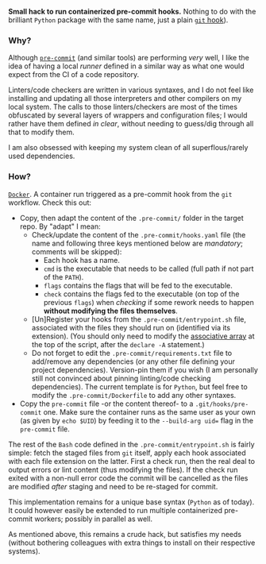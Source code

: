 **Small hack to run containerized pre-commit hooks.** Nothing to do with the brilliant
`Python` package with the same name, just a plain
[`git` hook](https://git-scm.com/docs/githooks)).

### Why?

Although [`pre-commit`](https://pre-commit.com/) (and similar tools) are performing
*very* well, I like the idea of having a local *runner* defined in a similar way as what
one would expect from the CI of a code repository. 

Linters/code checkers are written in various syntaxes, and I do not feel like installing
and updating all those interpreters and other compilers on my local system. The calls to
those linters/checkers are most of the times obfuscated by several layers of wrappers
and configuration files; I would rather have them defined *in clear*, without needing to
guess/dig through all that to modify them.

I am also obsessed with keeping my system clean of all superflous/rarely used
dependencies.

### How?

[`Docker`](https://www.docker.com/). A container run triggered as a pre-commit hook from
the `git` workflow. Check this out:

* Copy, then adapt the content of the `.pre-commit/` folder in the target repo. By
  "adapt" I mean:
  * Check/update the content of the `.pre-commit/hooks.yaml` file (the name and
    following three keys mentioned below are *mandatory*; comments will be skipped):
    * Each hook has a name.
    * `cmd` is the executable that needs to be called (full path if not part of the
      `PATH`).
    * `flags` contains the flags that will be fed to the executable.
    * `check` contains the flags fed to the executable (on top of the previous `flags`)
      when *checking* if some rework needs to happen **without modifying the files
      themselves**.
  * [Un]Register your hooks from the `.pre-commit/entrypoint.sh` file, associated with
    the files they should run on (identified via its extension). (You should only need
    to modify the
    [associative array](https://github.com/carnarez/pre-commit/blob/master/.pre-commit/entrypoint.sh#L5)
    at the top of the script, after the `declare -A` statement.)
  * Do not forget to edit the `.pre-commit/requirements.txt` file to add/remove any
    dependencies (or any other file defining your project dependencies). Version-pin
    them if you wish (I am personally still not convinced about pinning linting/code
    checking dependencies). The current template is for `Python`, but feel free to
    modify the `.pre-commit/Dockerfile` to add any other syntaxes.
* Copy the `pre-commit` file -or the content thereof- to a `.git/hooks/pre-commit` one.
  Make sure the container runs as the same user as your own (as given by `echo $UID`)
  by feeding it to the `--build-arg uid=` flag in the `pre-commit` file.

The rest of the `Bash` code defined in the `.pre-commit/entrypoint.sh` is fairly simple:
fetch the staged files from `git` itself, apply each hook associated with each file
extension on the latter. First a check run, then the real deal to output errors or lint
content (thus modifying the files). If the check run exited with a non-null error code
the commit will be cancelled as the files are modified *after* staging and need to be
re-staged for commit.

This implementation remains for a unique base syntax (`Python` as of today). It could
however easily be extended to run multiple containerized pre-commit workers; possibly in
parallel as well.

As mentioned above, this remains a crude hack, but satisfies my needs (without bothering
colleagues with extra things to install on their respective systems).

